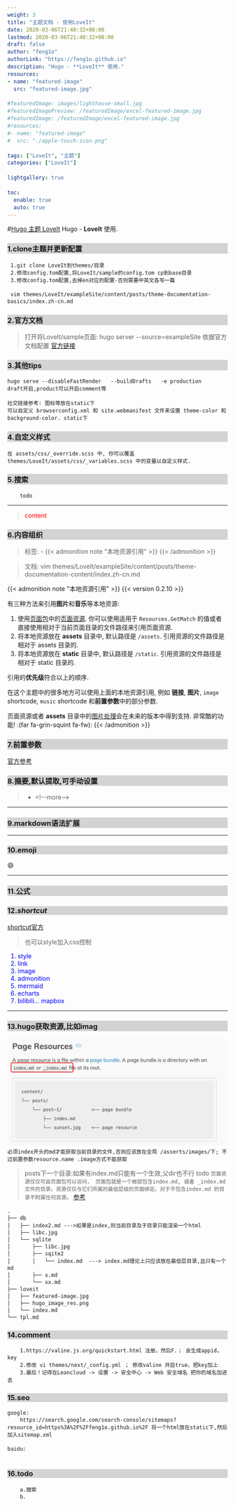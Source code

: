 ```yaml
---
weight: 3
title: "主题文档 - 使用LoveIt"
date: 2020-03-06T21:40:32+08:00
lastmod: 2020-03-06T21:40:32+08:00
draft: false
author: "feng1o"
authorLink: "https://feng1o.github.io"
description: "Hugo - **LoveIt** 使用."
resources:
- name: "featured-image"
  src: "featured-image.jpg"

#featuredImage: images/lighthouse-small.jpg
#featuredImagePreview: /featuredImage/excel-featured-image.jpg
#featuredImage: /featuredImage/excel-featured-image.jpg
#resources:
#- name: "featured-image"
#  src: "./apple-touch-icon.png"  

tags: ["LoveIt", "主题"]
categories: ["LoveIt"]

lightgallery: true 

toc:
  enable: true
  auto: true 
---
```


#[Hugo 主题 LoveIt](/images/Apple-Devices-Preview.png "Hugo 主题 LoveIt")
Hugo - **LoveIt** 使用.
<!--more-->

<style>
h3,h1 {
background : lightgray;
}

h3:hover {
color : red;
}

</style>

### <class h3>1.clone主题并更新配置</class>
```
 1.git clone LoveIt到themes/目录
 2.修改config.tom配置,将LoveIt/sample的config.tom cp到base目录
 3.修改config.tom配置,去掉en对应的配置-否则需要中英文各写一篇

 vim themes/LoveIt/exampleSite/content/posts/theme-documentation-basics/index.zh-cn.md
```

### 2.官方文档
> 打开将LoveIt/sample页面: hugo server --source=exampleSite
> 依据官方文档配置
<a href=https://hugoloveit.com/zh-cn/theme-documentation-basics/#32-%E7%BD%91%E7%AB%99%E5%9B%BE%E6%A0%87-%E6%B5%8F%E8%A7%88%E5%99%A8%E9%85%8D%E7%BD%AE-%E7%BD%91%E7%AB%99%E6%B8%85%E5%8D%95>官方链接</a>

### 3.其他tips
```
hugo serve --disableFastRender   --buildDrafts   -e production
draft开启,product可以开启comment等

社交链接参考: 图标等放在static下
可以自定义 browserconfig.xml 和 site.webmanifest 文件来设置 theme-color 和 background-color. static下
```

### 4.自定义样式
```
在 assets/css/_override.scss 中, 你可以覆盖 themes/LoveIt/assets/css/_variables.scss 中的变量以自定义样式.
```

### 5.搜索
```
    todo
```

---

> <span style="color:red"> content </span>
### 6.内容组织
> 标签:  - {\{< admonition note "本地资源引用" >}}  {\{< /admonition >}} 

> 文档:  vim  themes/LoveIt/exampleSite/content/posts/theme-documentation-content/index.zh-cn.md

{{< admonition note "本地资源引用" >}}
{{< version 0.2.10 >}}

有三种方法来引用**图片**和**音乐**等本地资源:

1. 使用[页面包](https://gohugo.io/content-management/page-bundles/)中的[页面资源](https://gohugo.io/content-management/page-resources/).
   你可以使用适用于 `Resources.GetMatch` 的值或者直接使用相对于当前页面目录的文件路径来引用页面资源.
2. 将本地资源放在 **assets** 目录中, 默认路径是 `/assets`.
   引用资源的文件路径是相对于 assets 目录的.
3. 将本地资源放在 **static** 目录中, 默认路径是 `/static`.
   引用资源的文件路径是相对于 static 目录的.

引用的**优先级**符合以上的顺序.

在这个主题中的很多地方可以使用上面的本地资源引用,
例如 **链接**, **图片**, `image` shortcode, `music` shortcode 和**前置参数**中的部分参数.

页面资源或者 **assets** 目录中的[图片处理](https://gohugo.io/content-management/image-processing/)会在未来的版本中得到支持.
非常酷的功能! :(far fa-grin-squint fa-fw):
{{< /admonition >}}

### 7.前置参数
[官方参考](https://hugoloveit.com/zh-cn/theme-documentation-content/#front-matter)

### 8.摘要,默认提取,可手动设置
> - \<!--more-->

---


### 9.markdown语法扩展

---

### 10.emoji

:smile:

---

### 11.公式

### 12.***shortcut***
[shortcut官方](https://hugoloveit.com/zh-cn/theme-documentation-extended-shortcodes/#11-script)
> 也可以style加入css控制
<ol>
<li style="color:blue; ">style </li>
<li style="color:blue; ">link </li>
<li style="color:blue; ">image </li>
<li style="color:blue; ">admonition </li>
<li style="color:blue; ">mermaid </li>
<li style="color:blue; ">echarts </li>
<li style="color:blue; ">bilibili... mapbox</li>
</ol>

---

### 13.hugo获取资源,比如imag
![image res获取位置](hugo_image_res.png "<a href=https://gohugo.io/content-management/image-processing/#image-resources>官网链接</a>")
`必须index开头的md才能获取当前目录的文件,否则应该放在全局 /asserts/images/下; 不过前置参数resource.name .image方式不能获取`
> posts下一个目录:如果有index.md只能有一个生效,父dir也不行 todo
`页面资源仅仅可由页面包可以访问， 页面包就是一个根部包含index.md, 或者 _index.md文件的目录。资源仅仅与它们所属的最低层级的页面绑定。对于不包含index.md 的目录不附属任何资源。` [参考](https://www.andbible.com/post/hugo-content-management-page-resources/)
```
.
├── db
│   ├── index2.md --->如果是index,则当前目录及子目录只能渲染一个html
│   ├── libc.jpg
│   └── sqlite
│       ├── libc.jpg
│       ├── sqite2
│       │   └── index.md  ---> index.md理论上只应该放在最低层目录,且只有一个md
│       ├── x.md
│       └── xx.md
├── loveit
│   ├── featured-image.jpg
│   ├── hugo_image_res.png
│   └── index.md 
└── tpl.md

```

### 14.comment
```
    1.https://valine.js.org/quickstart.html 注册，然后F.； 会生成appid，key
    2.修改 vi themes/next/_config.yml ； 修改valine 开启true，把key加上
    3.最后！记得在Leancloud -> 设置 -> 安全中心 -> Web 安全域名 把你的域名加进去
```
### 15.seo
```
google:
    https://search.google.com/search-console/sitemaps?resource_id=https%3A%2F%2Ffeng1o.github.io%2F 将一个html放在static下,然后加入sitemap.xml

baidu:
    
```
### 16.todo
```
    a.搜索
    b.
```



